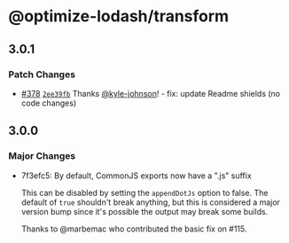 # @optimize-lodash/transform

## 3.0.1

### Patch Changes

- [#378](https://github.com/kyle-johnson/rollup-plugin-optimize-lodash-imports/pull/378) [`2ee39fb`](https://github.com/kyle-johnson/rollup-plugin-optimize-lodash-imports/commit/2ee39fb73fe818a9cf1648cdc59beba0d899b011) Thanks [@kyle-johnson](https://github.com/kyle-johnson)! - fix: update Readme shields (no code changes)

## 3.0.0

### Major Changes

- 7f3efc5: By default, CommonJS exports now have a ".js" suffix

  This can be disabled by setting the `appendDotJs` option to false. The default of `true` shouldn't break anything, but this is considered a major version bump since it's possible the output may break some builds.

  Thanks to @marbemac who contributed the basic fix on #115.
